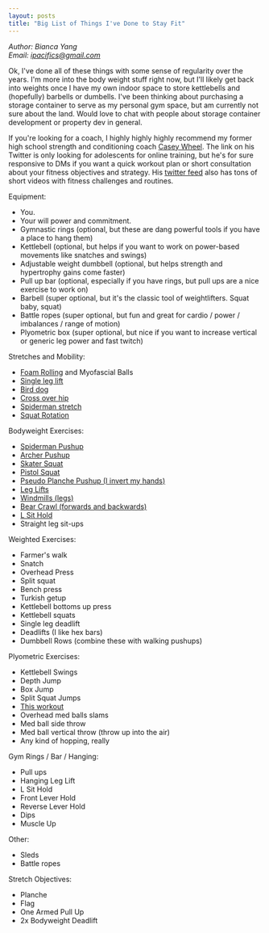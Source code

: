 ```yaml
---
layout: posts
title: "Big List of Things I've Done to Stay Fit"
---
```

*Author: Bianca Yang*<br>
*Email: <a href="mailto:ipacifics@gmail.com?subject=Hello from the XDRT Blog">ipacifics@gmail.com</a>*<br>

Ok, I've done all of these things with some sense of regularity over the years. I'm more into the
body weight stuff right now, but I'll likely get back into weights once I have my own indoor space to store
kettlebells and (hopefully) barbells or dumbells. I've been thinking about purchasing a storage container to
serve as my personal gym space, but am currently not sure about the land. Would love to chat with people
about storage container development or property dev in general.

If you're looking for a coach, I highly highly highly recommend my former high school strength and conditioning
coach [Casey Wheel](https://twitter.com/coachwheel). The link on his Twitter is only looking for adolescents for
online training, but he's for sure responsive to DMs if you want a quick workout plan or short consultation about
your fitness objectives and strategy. His [twitter feed](https://twitter.com/coachwheel) also has tons of short
videos with fitness challenges and routines.

Equipment:
* You.
* Your will power and commitment.
* Gymnastic rings (optional, but these are dang powerful tools if you have a place to hang them)
* Kettlebell (optional, but helps if you want to work on power-based movements like snatches and swings)
* Adjustable weight dumbbell (optional, but helps strength and hypertrophy gains come faster)
* Pull up bar (optional, especially if you have rings, but pull ups are a nice exercise to work on)
* Barbell (super optional, but it's the classic tool of weightlifters. Squat baby, squat)
* Battle ropes (super optional, but fun and great for cardio / power / imbalances / range of motion)
* Plyometric box (super optional, but nice if you want to increase vertical or generic leg power and fast twitch)

Stretches and Mobility:
* [Foam Rolling](https://www.runnersworld.com/health-injuries/a20812623/how-to-use-a-foam-roller-0/) and Myofascial Balls
* [Single leg lift](https://www.youtube.com/watch?v=MnesVI6GJHA&t=25s)
* [Bird dog](https://www.youtube.com/watch?v=k2azbhhuKuM)
* [Cross over hip](https://www.youtube.com/watch?v=BNe45BhZqRY&t=20s)
* [Spiderman stretch](https://www.youtube.com/watch?v=dG9lniL65wU)
* [Squat Rotation](https://www.youtube.com/watch?v=w4IdAUSHJUU)

Bodyweight Exercises:
* [Spiderman Pushup](https://www.youtube.com/watch?v=fSoigipsZM8)
* [Archer Pushup](https://www.youtube.com/watch?v=w4TtOfOWV2A)
* [Skater Squat](https://www.youtube.com/watch?v=eC8a5nxz22w)
* [Pistol Squat](https://www.youtube.com/watch?v=8tqKpdY7_vE)
* [Pseudo Planche Pushup (I invert my hands)](https://www.youtube.com/watch?v=C-SML6xnVkI)
* [Leg Lifts](https://www.youtube.com/watch?v=lktF6euie0o)
* [Windmills (legs)](https://www.youtube.com/watch?v=Ce0vhkXA2Gc)
* [Bear Crawl (forwards and backwards)](https://www.youtube.com/watch?v=2yAWjVCT1VQ)
* [L Sit Hold](https://www.youtube.com/watch?v=LCoq2cTggQQ)
* Straight leg sit-ups

Weighted Exercises:
* Farmer's walk
* Snatch
* Overhead Press
* Split squat
* Bench press
* Turkish getup
* Kettlebell bottoms up press
* Kettlebell squats
* Single leg deadlift
* Deadlifts (I like hex bars)
* Dumbbell Rows (combine these with walking pushups)

Plyometric Exercises:
* Kettlebell Swings
* Depth Jump
* Box Jump
* Split Squat Jumps
* [This workout](https://imgur.com/SP6yJ)
* Overhead med balls slams
* Med ball side throw
* Med ball vertical throw (throw up into the air)
* Any kind of hopping, really

Gym Rings / Bar / Hanging:
* Pull ups
* Hanging Leg Lift
* L Sit Hold
* Front Lever Hold
* Reverse Lever Hold
* Dips
* Muscle Up

Other:
* Sleds
* Battle ropes

Stretch Objectives:
* Planche
* Flag
* One Armed Pull Up
* 2x Bodyweight Deadlift
